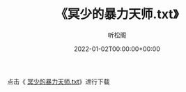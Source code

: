 ﻿---
title:  《冥少的暴力天师.txt》
date:   2022-01-02T00:00:00+00:00
author: 听松阁
layout: post
permalink: /冥少的暴力天师/
categories: 小说
tags: [小说]
---

点击《 [冥少的暴力天师.txt](http://img.660000.xyz/bookstukust/book/bntxt/10/冥少的暴力天师.txt)》进行下载